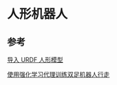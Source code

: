 # 人形机器人

## 参考

[导入 URDF 人形模型](https://ww2.mathworks.cn/help/releases/R2022b/sm/ug/import-a-urdf-model.html)

[使用强化学习代理训练双足机器人行走](https://ww2.mathworks.cn/help/releases/R2022b/reinforcement-learning/ug/train-biped-robot-to-walk-using-reinforcement-learning-agents.html)

